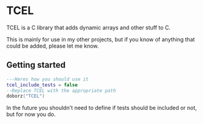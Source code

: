 # TCEL
TCEL is a C library that adds dynamic arrays and other stuff to C.

This is mainly for use in my other projects, but if you know of anything that could be added, please let me know.

## Getting started
```lua
---Heres how you should use it
tcel_include_tests = false
--Replace TCEL with the appropriate path
doborz("TCEL")
```
In the future you shouldn't need to define if tests should be included or not, but for now you do.